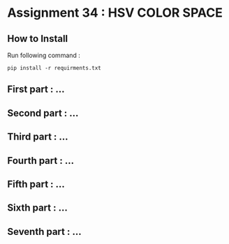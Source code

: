 # Assignment 34 : HSV COLOR SPACE

## How to Install
Run following command :
```
pip install -r requirments.txt
```

## First part : ...

## Second part : ...

## Third part : ...

## Fourth part : ...

## Fifth part : ...

## Sixth part : ...

## Seventh part : ...